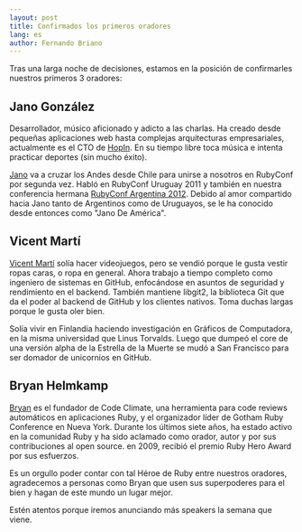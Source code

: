 ```yaml
---
layout: post
title: Confirmados los primeros oradores
lang: es
author: Fernando Briano
---
```

Tras una larga noche de decisiones, estamos en la posición de confirmarles nuestros primeros 3 oradores:

## Jano González

Desarrollador, músico aficionado y adicto a las charlas. Ha creado desde pequeñas aplicaciones web hasta complejas arquitecturas empresariales, actualmente es el CTO de [HopIn](http://hop.in). En su tiempo libre toca música e intenta practicar deportes (sin mucho éxito).

[Jano](http://twitter.com/janogonzalez) va a cruzar los Andes desde Chile para unirse a nosotros en RubyConf por segunda vez. Habló en RubyConf Uruguay 2011 y también en nuestra conferencia hermana [RubyConf Argentina 2012](http://rubyconfargentina.org). Debido al amor compartido hacia Jano tanto de Argentinos como de Uruguayos, se le ha conocido desde entonces como "Jano De América".

## Vicent Martí

[Vicent Martí](http://twitter.com/vmg) solía hacer videojuegos, pero se vendió porque le gusta vestir ropas caras, o ropa en general. Ahora trabajo a tiempo completo como ingeniero de sistemas en GitHub, enfocándose en asuntos de seguridad y rendimiento en el backend. También mantiene libgit2, la biblioteca Git que da el poder al backend de GitHub y los clientes nativos. Toma duchas largas porque le gusta oler bien.

Solía vivir en Finlandia haciendo investigación en Gráficos de Computadora, en la misma universidad que Linus Torvalds. Luego que dumpeó el core de una versión alpha de la Estrella de la Muerte se mudó a San Francisco para ser domador de unicornios en GitHub.

## Bryan Helmkamp

[Bryan](http://twitter.com/brynary) es el fundador de Code Climate, una herramienta para code reviews automáticos en aplicaciones Ruby, y el organizador líder de Gotham Ruby Conference en Nueva York. Durante los últimos siete años, ha estado activo en la comunidad Ruby y ha sido aclamado como orador, autor y por sus contribuciones al open source. en 2009, recibió el premio Ruby Hero Award por sus esfuerzos.

Es un orgullo poder contar con tal Héroe de Ruby entre nuestros oradores, agradecemos a personas como Bryan que usen sus superpoderes para el bien y hagan de este mundo un lugar mejor.

Estén atentos porque iremos anunciando más speakers la semana que viene.
